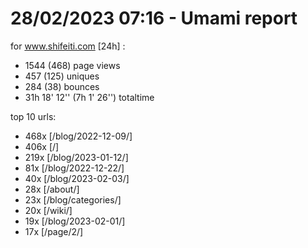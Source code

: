 # 28/02/2023 07:16 - Umami report
for www.shifeiti.com [24h] :

 - 1544 (468) page views
 - 457 (125) uniques
 - 284 (38) bounces
 - 31h 18' 12'' (7h 1' 26'') totaltime


top 10 urls:
 - 468x [/blog/2022-12-09/]
 - 406x [/]
 - 219x [/blog/2023-01-12/]
 - 81x [/blog/2022-12-22/]
 - 40x [/blog/2023-02-03/]
 - 28x [/about/]
 - 23x [/blog/categories/]
 - 20x [/wiki/]
 - 19x [/blog/2023-02-01/]
 - 17x [/page/2/]


